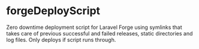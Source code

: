 # forgeDeployScript
Zero downtime deployment script for Laravel Forge using symlinks that takes care of previous successful and failed releases, static directories and log files. Only deploys if script runs through.
